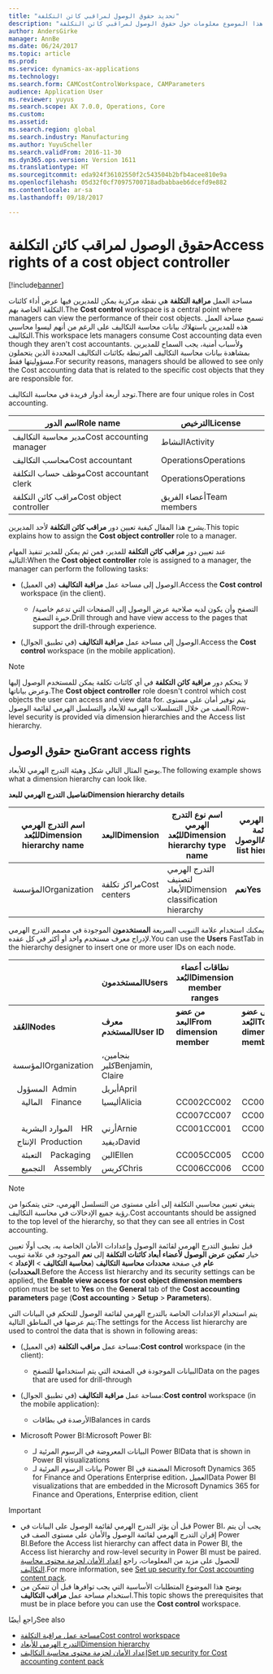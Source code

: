 ```yaml
---
title: "تحديد حقوق الوصول لمراقبي كائن التكلفة"
description: "يوفر هذا الموضوع معلومات حول حقوق الوصول لمراقبي كائن التكلفة."
author: AndersGirke
manager: AnnBe
ms.date: 06/24/2017
ms.topic: article
ms.prod: 
ms.service: dynamics-ax-applications
ms.technology: 
ms.search.form: CAMCostControlWorkspace, CAMParameters
audience: Application User
ms.reviewer: yuyus
ms.search.scope: AX 7.0.0, Operations, Core
ms.custom: 
ms.assetid: 
ms.search.region: global
ms.search.industry: Manufacturing
ms.author: YuyuScheller
ms.search.validFrom: 2016-11-30
ms.dyn365.ops.version: Version 1611
ms.translationtype: HT
ms.sourcegitcommit: eda924f36102550f2c543504b2bfb4acee810e9a
ms.openlocfilehash: 05d32f0cf70975700718adbabbaeb6dcefd9e882
ms.contentlocale: ar-sa
ms.lasthandoff: 09/18/2017

---
```


# <a name="access-rights-of-a-cost-object-controller"></a><span data-ttu-id="40f7b-103">حقوق الوصول لمراقب كائن التكلفة</span><span class="sxs-lookup"><span data-stu-id="40f7b-103">Access rights of a cost object controller</span></span>

[!include[banner](../includes/banner.md)]

<span data-ttu-id="40f7b-104">مساحة العمل **مراقبة التكلفة** هي نقطة مركزية يمكن للمديرين فيها عرض أداء كائنات التكلفة الخاصة بهم.</span><span class="sxs-lookup"><span data-stu-id="40f7b-104">The **Cost control** workspace is a central point where managers can view the performance of their cost objects.</span></span> <span data-ttu-id="40f7b-105">تسمح مساحة العمل هذه للمديرين باستهلاك بيانات محاسبة التكاليف على الرغم من أنهم ليسوا محاسبي التكاليف.</span><span class="sxs-lookup"><span data-stu-id="40f7b-105">This workspace lets managers consume Cost accounting data even though they aren't cost accountants.</span></span> <span data-ttu-id="40f7b-106">ولأسباب أمنية، يجب السماح للمديرين بمشاهدة بيانات محاسبة التكاليف المرتبطة بكائنات التكاليف المحددة الذين يتحملون مسؤوليتها فقط.</span><span class="sxs-lookup"><span data-stu-id="40f7b-106">For security reasons, managers should be allowed to see only the Cost accounting data that is related to the specific cost objects that they are responsible for.</span></span>

<span data-ttu-id="40f7b-107">توجد أربعة أدوار فريدة في محاسبة التكاليف.</span><span class="sxs-lookup"><span data-stu-id="40f7b-107">There are four unique roles in Cost accounting.</span></span>

| <span data-ttu-id="40f7b-108">اسم الدور</span><span class="sxs-lookup"><span data-stu-id="40f7b-108">Role name</span></span>               | <span data-ttu-id="40f7b-109">الترخيص</span><span class="sxs-lookup"><span data-stu-id="40f7b-109">License</span></span>      |
|-------------------------|--------------|
| <span data-ttu-id="40f7b-110">مدير محاسبة التكاليف</span><span class="sxs-lookup"><span data-stu-id="40f7b-110">Cost accounting manager</span></span> | <span data-ttu-id="40f7b-111">النشاط</span><span class="sxs-lookup"><span data-stu-id="40f7b-111">Activity</span></span>     |
| <span data-ttu-id="40f7b-112">محاسب التكاليف</span><span class="sxs-lookup"><span data-stu-id="40f7b-112">Cost accountant</span></span>         | <span data-ttu-id="40f7b-113">Operations</span><span class="sxs-lookup"><span data-stu-id="40f7b-113">Operations</span></span>   |
| <span data-ttu-id="40f7b-114">موظف حساب التكلفة</span><span class="sxs-lookup"><span data-stu-id="40f7b-114">Cost accountant clerk</span></span>   | <span data-ttu-id="40f7b-115">Operations</span><span class="sxs-lookup"><span data-stu-id="40f7b-115">Operations</span></span>   |
| <span data-ttu-id="40f7b-116">مراقب كائن التكلفة</span><span class="sxs-lookup"><span data-stu-id="40f7b-116">Cost object controller</span></span>  | <span data-ttu-id="40f7b-117">أعضاء الفريق</span><span class="sxs-lookup"><span data-stu-id="40f7b-117">Team members</span></span> |

<span data-ttu-id="40f7b-118">يشرح هذا المقال كيفية تعيين دور **مراقب كائن التكلفة** لأحد المديرين.</span><span class="sxs-lookup"><span data-stu-id="40f7b-118">This topic explains how to assign the **Cost object controller** role to a manager.</span></span>

<span data-ttu-id="40f7b-119">عند تعيين دور **مراقب كائن التكلفة** للمدير، فمن ثم يمكن للمدير تنفيذ المهام التالية:</span><span class="sxs-lookup"><span data-stu-id="40f7b-119">When the **Cost object controller** role is assigned to a manager, the manager can perform the following tasks:</span></span>

- <span data-ttu-id="40f7b-120">الوصول إلى مساحة عمل **مراقبة التكاليف** (في العميل).</span><span class="sxs-lookup"><span data-stu-id="40f7b-120">Access the **Cost control** workspace (in the client).</span></span>

    - <span data-ttu-id="40f7b-121">التصفح وأن يكون لديه صلاحية عرض الوصول إلى الصفحات التي تدعم خاصية/خبرة التصفح.</span><span class="sxs-lookup"><span data-stu-id="40f7b-121">Drill through and have view access to the pages that support the drill-through experience.</span></span>

- <span data-ttu-id="40f7b-122">الوصول إلى مساحة عمل **مراقبة التكاليف** (في تطبيق الجوال).</span><span class="sxs-lookup"><span data-stu-id="40f7b-122">Access the **Cost control** workspace (in the mobile application).</span></span>

> [!NOTE]
> <span data-ttu-id="40f7b-123">لا يتحكم دور **مراقبة كائن التكلفة** في أي كائنات تكلفة يمكن للمستخدم الوصول إليها وعرض بياناتها.</span><span class="sxs-lookup"><span data-stu-id="40f7b-123">The **Cost object controller** role doesn't control which cost objects the user can access and view data for.</span></span> <span data-ttu-id="40f7b-124">يتم توفير أمان على مستوى الصف من خلال التسلسلات الهرمية للأبعاد والتسلسل الهرمي لقائمة الوصول.</span><span class="sxs-lookup"><span data-stu-id="40f7b-124">Row-level security is provided via dimension hierarchies and the Access list hierarchy.</span></span>

## <a name="grant-access-rights"></a><span data-ttu-id="40f7b-125">منح حقوق الوصول</span><span class="sxs-lookup"><span data-stu-id="40f7b-125">Grant access rights</span></span>
<span data-ttu-id="40f7b-126">يوضح المثال التالي شكل وهيئة التدرج الهرمي للأبعاد.</span><span class="sxs-lookup"><span data-stu-id="40f7b-126">The following example shows what a dimension hierarchy can look like.</span></span>

<span data-ttu-id="40f7b-127">**تفاصيل التدرج الهرمي للبعد**</span><span class="sxs-lookup"><span data-stu-id="40f7b-127">**Dimension hierarchy details**</span></span>

| <span data-ttu-id="40f7b-128">اسم التدرج الهرمي للبُعد</span><span class="sxs-lookup"><span data-stu-id="40f7b-128">Dimension hierarchy name</span></span> | <span data-ttu-id="40f7b-129">البعد</span><span class="sxs-lookup"><span data-stu-id="40f7b-129">Dimension</span></span>    | <span data-ttu-id="40f7b-130">اسم نوع التدرج الهرمي للبُعد</span><span class="sxs-lookup"><span data-stu-id="40f7b-130">Dimension hierarchy type name</span></span>      | <span data-ttu-id="40f7b-131">التدرج الهرمي لقائمة الوصول</span><span class="sxs-lookup"><span data-stu-id="40f7b-131">Access list hierarchy</span></span> |
|--------------------------|--------------|------------------------------------|-----------------------|
| <span data-ttu-id="40f7b-132">المؤسسة</span><span class="sxs-lookup"><span data-stu-id="40f7b-132">Organization</span></span>             | <span data-ttu-id="40f7b-133">مراكز تكلفة</span><span class="sxs-lookup"><span data-stu-id="40f7b-133">Cost centers</span></span> | <span data-ttu-id="40f7b-134">التدرج الهرمي لتصنيف الأبعاد</span><span class="sxs-lookup"><span data-stu-id="40f7b-134">Dimension classification hierarchy</span></span> | <span data-ttu-id="40f7b-135">**نعم**</span><span class="sxs-lookup"><span data-stu-id="40f7b-135">**Yes**</span></span>               |

<span data-ttu-id="40f7b-136">يمكنك استخدام علامة التبويب السريعة **المستخدمون** الموجودة في مصمم التدرج الهرمي لإدراج معرف مستخدم واحد أو أكثر في كل عقده.</span><span class="sxs-lookup"><span data-stu-id="40f7b-136">You can use the **Users** FastTab in the hierarchy designer to insert one or more user IDs on each node.</span></span>

|                                   | <span data-ttu-id="40f7b-137">المستخدمون</span><span class="sxs-lookup"><span data-stu-id="40f7b-137">Users</span></span>            | <span data-ttu-id="40f7b-138">نطاقات أعضاء البُعد</span><span class="sxs-lookup"><span data-stu-id="40f7b-138">Dimension member ranges</span></span>   |                         |
|-----------------------------------|------------------|---------------------------|-------------------------|
| <span data-ttu-id="40f7b-139">**العُقد**</span><span class="sxs-lookup"><span data-stu-id="40f7b-139">**Nodes**</span></span>                         | <span data-ttu-id="40f7b-140">**معرف المستخدم**</span><span class="sxs-lookup"><span data-stu-id="40f7b-140">**User ID**</span></span>      | <span data-ttu-id="40f7b-141">**من عضو البعد**</span><span class="sxs-lookup"><span data-stu-id="40f7b-141">**From dimension member**</span></span> | <span data-ttu-id="40f7b-142">**إلى عضو البُعد**</span><span class="sxs-lookup"><span data-stu-id="40f7b-142">**To dimension member**</span></span> |
| <span data-ttu-id="40f7b-143">المؤسسة</span><span class="sxs-lookup"><span data-stu-id="40f7b-143">Organization</span></span>                      | <span data-ttu-id="40f7b-144">بنجامين، كلير</span><span class="sxs-lookup"><span data-stu-id="40f7b-144">Benjamin, Claire</span></span> |                           |                         |
| <span data-ttu-id="40f7b-145">&nbsp;&nbsp;المسؤول</span><span class="sxs-lookup"><span data-stu-id="40f7b-145">&nbsp;&nbsp;Admin</span></span>                 | <span data-ttu-id="40f7b-146">أبريل</span><span class="sxs-lookup"><span data-stu-id="40f7b-146">April</span></span>            |                           |                         |
| <span data-ttu-id="40f7b-147">&nbsp;&nbsp;&nbsp;&nbsp;المالية</span><span class="sxs-lookup"><span data-stu-id="40f7b-147">&nbsp;&nbsp;&nbsp;&nbsp;Finance</span></span>   | <span data-ttu-id="40f7b-148">أليسيا</span><span class="sxs-lookup"><span data-stu-id="40f7b-148">Alicia</span></span>           | <span data-ttu-id="40f7b-149">CC002</span><span class="sxs-lookup"><span data-stu-id="40f7b-149">CC002</span></span>                     | <span data-ttu-id="40f7b-150">CC003</span><span class="sxs-lookup"><span data-stu-id="40f7b-150">CC003</span></span>                   |
|                                   |                  | <span data-ttu-id="40f7b-151">CC007</span><span class="sxs-lookup"><span data-stu-id="40f7b-151">CC007</span></span>                     | <span data-ttu-id="40f7b-152">CC007</span><span class="sxs-lookup"><span data-stu-id="40f7b-152">CC007</span></span>                   |
| <span data-ttu-id="40f7b-153">&nbsp;&nbsp;&nbsp;&nbsp;الموارد البشرية</span><span class="sxs-lookup"><span data-stu-id="40f7b-153">&nbsp;&nbsp;&nbsp;&nbsp;HR</span></span>        | <span data-ttu-id="40f7b-154">أرني</span><span class="sxs-lookup"><span data-stu-id="40f7b-154">Arnie</span></span>            | <span data-ttu-id="40f7b-155">CC001</span><span class="sxs-lookup"><span data-stu-id="40f7b-155">CC001</span></span>                     | <span data-ttu-id="40f7b-156">CC001</span><span class="sxs-lookup"><span data-stu-id="40f7b-156">CC001</span></span>                   |
| <span data-ttu-id="40f7b-157">&nbsp;&nbsp;الإنتاج</span><span class="sxs-lookup"><span data-stu-id="40f7b-157">&nbsp;&nbsp;Production</span></span>            | <span data-ttu-id="40f7b-158">ديفيد</span><span class="sxs-lookup"><span data-stu-id="40f7b-158">David</span></span>            |                           |                         |
| <span data-ttu-id="40f7b-159">&nbsp;&nbsp;&nbsp;&nbsp;التعبئة</span><span class="sxs-lookup"><span data-stu-id="40f7b-159">&nbsp;&nbsp;&nbsp;&nbsp;Packaging</span></span> | <span data-ttu-id="40f7b-160">الين</span><span class="sxs-lookup"><span data-stu-id="40f7b-160">Ellen</span></span>            | <span data-ttu-id="40f7b-161">CC005</span><span class="sxs-lookup"><span data-stu-id="40f7b-161">CC005</span></span>                     | <span data-ttu-id="40f7b-162">CC005</span><span class="sxs-lookup"><span data-stu-id="40f7b-162">CC005</span></span>                   |
| <span data-ttu-id="40f7b-163">&nbsp;&nbsp;&nbsp;&nbsp;التجميع</span><span class="sxs-lookup"><span data-stu-id="40f7b-163">&nbsp;&nbsp;&nbsp;&nbsp;Assembly</span></span>  | <span data-ttu-id="40f7b-164">كريس</span><span class="sxs-lookup"><span data-stu-id="40f7b-164">Chris</span></span>            | <span data-ttu-id="40f7b-165">CC006</span><span class="sxs-lookup"><span data-stu-id="40f7b-165">CC006</span></span>                     | <span data-ttu-id="40f7b-166">CC006</span><span class="sxs-lookup"><span data-stu-id="40f7b-166">CC006</span></span>                   |

> [!NOTE]
> <span data-ttu-id="40f7b-167">ينبغي تعيين محاسبي التكلفة إلى أعلى مستوى من التسلسل الهرمي، حتى يتمكنوا من رؤية جميع الإدخالات في محاسبة التكاليف.</span><span class="sxs-lookup"><span data-stu-id="40f7b-167">Cost accountants should be assigned to the top level of the hierarchy, so that they can see all entries in Cost accounting.</span></span>

<span data-ttu-id="40f7b-168">قبل تطبيق التدرج الهرمي لقائمة الوصول وإعدادات الأمان الخاصة به، يجب أولًا تعيين خيار **تمكين عرض الوصول لأعضاء أبعاد كائنات التكلفة** إلى **نعم** الموجود في علامة تبويب **عام** في صفحة **محددات محاسبة التكاليف** (**محاسبة التكاليف** > **الإعداد** > **المحددات**).</span><span class="sxs-lookup"><span data-stu-id="40f7b-168">Before the Access list hierarchy and its security settings can be applied, the **Enable view access for cost object dimension members** option must be set to **Yes** on the **General** tab of the **Cost accounting parameters** page (**Cost accounting** > **Setup** > **Parameters**).</span></span>

<span data-ttu-id="40f7b-169">يتم استخدام الإعدادات الخاصة بالتدرج الهرمي لقائمة الوصول للتحكم في البيانات التي يتم عرضها في المناطق التالية:</span><span class="sxs-lookup"><span data-stu-id="40f7b-169">The settings for the Access list hierarchy are used to control the data that is shown in following areas:</span></span>

- <span data-ttu-id="40f7b-170">مساحة عمل **مراقب التكلفة** (في العميل):</span><span class="sxs-lookup"><span data-stu-id="40f7b-170">**Cost control** workspace (in the client):</span></span>

    - <span data-ttu-id="40f7b-171">البيانات الموجودة في الصفحة التي يتم استخدامها للتصفح</span><span class="sxs-lookup"><span data-stu-id="40f7b-171">Data on the pages that are used for drill-through</span></span>

- <span data-ttu-id="40f7b-172">مساحة عمل **مراقبة التكاليف** (في تطبيق الجوال):</span><span class="sxs-lookup"><span data-stu-id="40f7b-172">**Cost control** workspace (in the mobile application):</span></span>

    - <span data-ttu-id="40f7b-173">الأرصدة في بطاقات</span><span class="sxs-lookup"><span data-stu-id="40f7b-173">Balances in cards</span></span>

- <span data-ttu-id="40f7b-174">Microsoft Power BI:</span><span class="sxs-lookup"><span data-stu-id="40f7b-174">Microsoft Power BI:</span></span>

    - <span data-ttu-id="40f7b-175">البيانات المعروضة في الرسوم المرئية لـ Power BI</span><span class="sxs-lookup"><span data-stu-id="40f7b-175">Data that is shown in Power BI visualizations</span></span>
    - <span data-ttu-id="40f7b-176">بيانات الرسوم المرئية لـ Power BI المضمنة في Microsoft Dynamics 365 for Finance and Operations Enterprise edition، العميل</span><span class="sxs-lookup"><span data-stu-id="40f7b-176">Data Power BI visualizations that are embedded in the Microsoft Dynamics 365 for Finance and Operations, Enterprise edition, client</span></span>

> [!IMPORTANT]
> - <span data-ttu-id="40f7b-177">قبل أن يؤثر التدرج الهرمي لقائمة الوصول على البيانات في Power BI، يجب أن يتم إقران التدرج الهرمي لقائمة الوصول والأمان على مستوى الصف في Power BI.</span><span class="sxs-lookup"><span data-stu-id="40f7b-177">Before the Access list hierarchy can affect data in Power BI, the Access list hierarchy and row-level security in Power BI must be paired.</span></span> <span data-ttu-id="40f7b-178">للحصول على مزيد من المعلومات، راجع [إعداد الأمان لحزمة محتوى محاسبة التكاليف](/dynamics365/unified-operations/dev-itpro/analytics/setup-security-cost-accounting-content-pack).</span><span class="sxs-lookup"><span data-stu-id="40f7b-178">For more information, see [Set up security for Cost accounting content pack](/dynamics365/unified-operations/dev-itpro/analytics/setup-security-cost-accounting-content-pack).</span></span>
> - <span data-ttu-id="40f7b-179">يوضح هذا الموضوع المتطلبات الأساسية التي يجب توافرها قبل أن تتمكن من استخدام مساحة عمل **مراقب التكاليف**.</span><span class="sxs-lookup"><span data-stu-id="40f7b-179">This topic shows the prerequisites that must be in place before you can use the **Cost control** workspace.</span></span>

<span data-ttu-id="40f7b-180">راجع أيضًا</span><span class="sxs-lookup"><span data-stu-id="40f7b-180">See also</span></span>

- [<span data-ttu-id="40f7b-181">مساحة عمل مراقبة التكلفة</span><span class="sxs-lookup"><span data-stu-id="40f7b-181">Cost control workspace</span></span>](cost-control-workspace.md)
- [<span data-ttu-id="40f7b-182">التدرج الهرمي للأبعاد</span><span class="sxs-lookup"><span data-stu-id="40f7b-182">Dimension hierarchy</span></span>](dimension-hierarchy.md)
- [<span data-ttu-id="40f7b-183">إعداد الأمان لحزمة محتوى محاسبة التكاليف</span><span class="sxs-lookup"><span data-stu-id="40f7b-183">Set up security for Cost accounting content pack</span></span>](/dynamics365/unified-operations/dev-itpro/analytics/setup-security-cost-accounting-content-pack)

